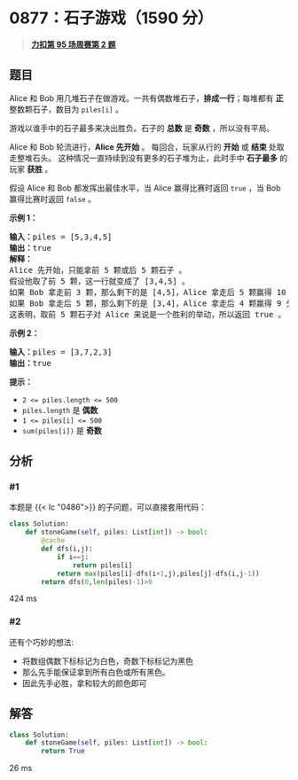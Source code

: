 # 0877：石子游戏（1590 分）


> <u>**[力扣第 95 场周赛第 2 题](https://leetcode.cn/problems/stone-game/)**</u>

## 题目

<p>Alice 和 Bob 用几堆石子在做游戏。一共有偶数堆石子，<strong>排成一行</strong>；每堆都有 <strong>正</strong> 整数颗石子，数目为 <code>piles[i]</code> 。</p>

<p>游戏以谁手中的石子最多来决出胜负。石子的 <strong>总数</strong> 是 <strong>奇数</strong> ，所以没有平局。</p>

<p>Alice 和 Bob 轮流进行，<strong>Alice 先开始</strong> 。 每回合，玩家从行的 <strong>开始</strong> 或 <strong>结束</strong> 处取走整堆石头。 这种情况一直持续到没有更多的石子堆为止，此时手中 <strong>石子最多</strong> 的玩家 <strong>获胜</strong> 。</p>

<p>假设 Alice 和 Bob 都发挥出最佳水平，当 Alice 赢得比赛时返回 <code>true</code> ，当 Bob 赢得比赛时返回 <code>false</code> 。</p>



<p><strong>示例 1：</strong></p>

<pre>
<strong>输入：</strong>piles = [5,3,4,5]
<strong>输出：</strong>true
<strong>解释：</strong>
Alice 先开始，只能拿前 5 颗或后 5 颗石子 。
假设他取了前 5 颗，这一行就变成了 [3,4,5] 。
如果 Bob 拿走前 3 颗，那么剩下的是 [4,5]，Alice 拿走后 5 颗赢得 10 分。
如果 Bob 拿走后 5 颗，那么剩下的是 [3,4]，Alice 拿走后 4 颗赢得 9 分。
这表明，取前 5 颗石子对 Alice 来说是一个胜利的举动，所以返回 true 。
</pre>

<p><strong>示例 2：</strong></p>

<pre>
<strong>输入：</strong>piles = [3,7,2,3]
<strong>输出：</strong>true
</pre>



<p><strong>提示：</strong></p>

<ul>
<li><code>2 &lt;= piles.length &lt;= 500</code></li>
<li><code>piles.length</code> 是 <strong>偶数</strong></li>
<li><code>1 &lt;= piles[i] &lt;= 500</code></li>
<li><code>sum(piles[i])</code> 是 <strong>奇数</strong></li>
</ul>


## 分析

### #1

本题是 {{< lc "0486">}}  的子问题，可以直接套用代码：
	
```python
class Solution:
    def stoneGame(self, piles: List[int]) -> bool:
        @cache
        def dfs(i,j):
            if i==j:
                return piles[i]
            return max(piles[i]-dfs(i+1,j),piles[j]-dfs(i,j-1))
        return dfs(0,len(piles)-1)>0
```

424 ms

### #2

还有个巧妙的想法:
- 将数组偶数下标标记为白色，奇数下标标记为黑色
- 那么先手能保证拿到所有白色或所有黑色。
- 因此先手必胜，拿和较大的颜色即可

## 解答

```python
class Solution:
    def stoneGame(self, piles: List[int]) -> bool:
        return True
```

26 ms

